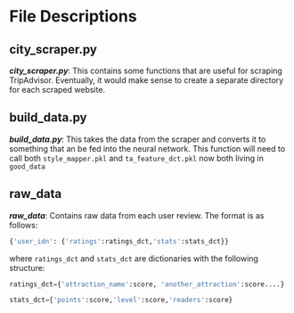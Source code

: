 # File Descriptions

## city_scraper.py

***city_scraper.py***: This contains some functions that are useful for scraping TripAdvisor.  Eventually, it would make sense to create a separate directory for each scraped website.

## build_data.py

***build_data.py***: This takes the data from the scraper and converts it to something that an be fed into the neural network.  This function will need to call both `style_mapper.pkl` and `ta_feature_dct.pkl` now both living in ```good_data```

## raw_data

***raw_data***: Contains raw data from each user review.  The format is as follows:

```python
{'user_idn': {'ratings':ratings_dct,'stats':stats_dct}}
```
where ```ratings_dct``` and ```stats_dct``` are dictionaries with the following structure:

```python
ratings_dct={'attraction_name':score, 'another_attraction':score....}

stats_dct={'points':score,'level':score,'readers':score}
```
